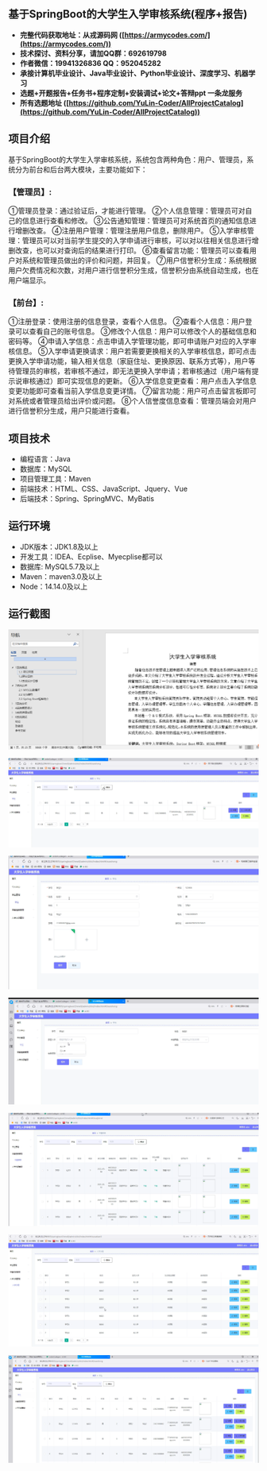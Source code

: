 ## 基于SpringBoot的大学生入学审核系统(程序+报告)

- <b>完整代码获取地址：从戎源码网 ([https://armycodes.com/](https://armycodes.com/))</b>
- <b>技术探讨、资料分享，请加QQ群：692619798</b> 
- <b>作者微信：19941326836  QQ：952045282</b> 
- <b>承接计算机毕业设计、Java毕业设计、Python毕业设计、深度学习、机器学习</b>
- <b>选题+开题报告+任务书+程序定制+安装调试+论文+答辩ppt 一条龙服务</b>
- <b>所有选题地址 ([https://github.com/YuLin-Coder/AllProjectCatalog](https://github.com/YuLin-Coder/AllProjectCatalog)) </b>

## 项目介绍
基于SpringBoot的大学生入学审核系统，系统包含两种角色：用户、管理员，系统分为前台和后台两大模块，主要功能如下：

### 【管理员】:
①管理员登录：通过验证后，才能进行管理。
②个人信息管理：管理员可对自己的信息进行查看和修改。
③公告通知管理：管理员可对系统首页的通知信息进行增删改查。
④注册用户管理：管理注册用户信息，删除用户。
⑤入学审核管理：管理员可以对当前学生提交的入学申请进行审核，可以对以往相关信息进行增删改查，也可以对查询后的结果进行打印。
⑥查看留言功能：管理员可以查看用户对系统和管理员做出的评价和问题，并回复。
⑦用户信誉积分生成：系统根据用户欠费情况和次数，对用户进行信誉积分生成，信誉积分由系统自动生成，也在用户端显示。

### 【前台】:
①注册登录：使用注册的信息登录，查看个人信息。
②查看个人信息：用户登录可以查看自己的账号信息。
③修改个人信息：用户可以修改个人的基础信息和密码等。
④申请入学信息：点击申请入学管理功能，即可申请账户对应的入学审核信息。
⑤入学申请更换请求：用户若需要更换相关的入学审核信息，即可点击更换入学申请功能，输入相关信息（家庭住址、更换原因、联系方式等），用户等待管理员的审核，若审核不通过，即无法更换入学申请；若审核通过（用户端有提示说审核通过）即可实现信息的更新。
⑥入学信息变更查看：用户点击入学信息变更功能即可查看当前入学信息变更详情。
⑦留言功能：用户可点击留言板即可对系统或者管理员给出评价或问题。
⑧个人信誉度信息查看：管理员端会对用户进行信誉积分生成，用户只能进行查看。

## 项目技术
- 编程语言：Java
- 数据库：MySQL
- 项目管理工具：Maven
- 前端技术：HTML、CSS、JavaScript、Jquery、Vue
- 后端技术：Spring、SpringMVC、MyBatis

## 运行环境
- JDK版本：JDK1.8及以上
- 开发工具：IDEA、Ecplise、Myecplise都可以
- 数据库: MySQL5.7及以上
- Maven：maven3.0及以上
- Node：14.14.0及以上

## 运行截图
![](screenshot/1.png)

![](screenshot/2.png)

![](screenshot/3.png)

![](screenshot/4.png)

![](screenshot/5.png)

![](screenshot/6.png)

![](screenshot/7.png)
